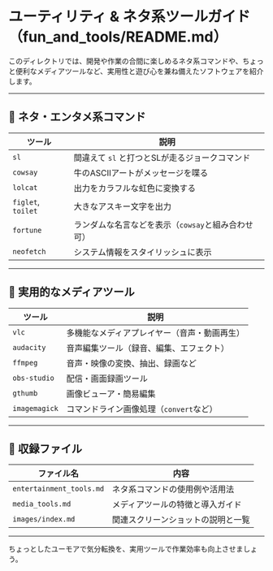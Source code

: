 # ユーティリティ & ネタ系ツールガイド（fun_and_tools/README.md）

このディレクトリでは、開発や作業の合間に楽しめるネタ系コマンドや、ちょっと便利なメディアツールなど、実用性と遊び心を兼ね備えたソフトウェアを紹介します。

---

## 🎉 ネタ・エンタメ系コマンド

| ツール | 説明 |
|--------|------|
| `sl` | 間違えて `sl` と打つとSLが走るジョークコマンド |
| `cowsay` | 牛のASCIIアートがメッセージを喋る |
| `lolcat` | 出力をカラフルな虹色に変換する |
| `figlet`, `toilet` | 大きなアスキー文字を出力 |
| `fortune` | ランダムな名言などを表示（`cowsay`と組み合わせ可） |
| `neofetch` | システム情報をスタイリッシュに表示 |

---

## 🎵 実用的なメディアツール

| ツール | 説明 |
|--------|------|
| `vlc` | 多機能なメディアプレイヤー（音声・動画再生） |
| `audacity` | 音声編集ツール（録音、編集、エフェクト） |
| `ffmpeg` | 音声・映像の変換、抽出、録画など |
| `obs-studio` | 配信・画面録画ツール |
| `gthumb` | 画像ビューア・簡易編集 |
| `imagemagick` | コマンドライン画像処理（`convert`など） |

---

## 📁 収録ファイル

| ファイル名 | 内容 |
|------------|------|
| `entertainment_tools.md` | ネタ系コマンドの使用例や活用法 |
| `media_tools.md` | メディアツールの特徴と導入ガイド |
| `images/index.md` | 関連スクリーンショットの説明と一覧 |

---

ちょっとしたユーモアで気分転換を、実用ツールで作業効率も向上させましょう。
